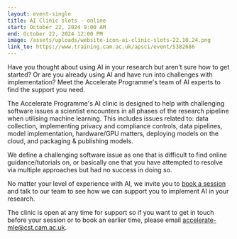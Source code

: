 ```yaml
---
layout: event-single
title: AI Clinic slots - online
start: October 22, 2024 9:00 AM
end: October 22, 2024 12:00 PM
image: /assets/uploads/website-icon-ai-clinic-slots-22.10.24.png
link_to: https://www.training.cam.ac.uk/apsci/event/5382686
---
```

Have you thought about using AI in your research but aren’t sure how to get started? Or are you already using AI and have run into challenges with implementation? Meet the Accelerate Programme's team of AI experts to find the support you need.

The Accelerate Programme's AI clinic is designed to help with challenging software issues a scientist encounters in all phases of the research pipeline when utilising machine learning. This includes issues related to: data collection, implementing privacy and compliance controls, data pipelines, model implementation, hardware/GPU matters, deploying models on the cloud, and packaging & publishing models.

We define a challenging software issue as one that is difficult to find online guidance/tutorials on, or basically one that you have attempted to resolve via multiple approaches but had no success in doing so.

No matter your level of experience with AI, we invite you to [book a session](https://www.training.cam.ac.uk/apsci/event/5382686) and talk to our team to see how we can support you to implement AI in your research.

The clinic is open at any time for support so if you want to get in touch before your session or to book an earlier time, please email accelerate-mle@cst.cam.ac.uk.
